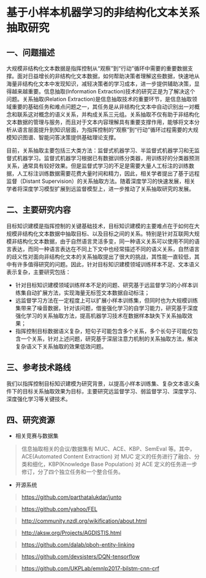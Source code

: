 # 基于小样本机器学习的非结构化文本关系抽取研究


## 一、问题描述

大规模非结构化文本数据是指挥控制从“观察”到“行动”循环中需要的重要数据支撑。面对日益增长的非结构化文本数据，如何帮助决策者理解这些数据，快速地从海量非结构化文本中发现知识，减轻决策者的学习成本，进一步提供辅助决策，显得越来越重要。信息抽取(Information Extraction)技术的研究正是为了解决这个问题。关系抽取(Relation Extraction)是信息抽取技术的重要环节，是信息抽取领域重要的基础任务和难点问题之一，其任务是从非结构化文本中自动识别出一对概念和联系这对概念的语义关系，并构成关系三元组。关系抽取不仅有助于非结构化文本数据的管理与服务，而且对于文本内容理解具有重要支撑作用，能够将文本分析从语言层面提升到知识层面，为指挥控制的“观察”到“行动”循环过程需要的大规模知识图谱、智能问答决策提供基础理论支撑。

目前，关系抽取主要包括三大类方法：监督式机器学习、半监督式机器学习和无监督式机器学习。监督式机器学习根据已有数据训练分类器，用训练好的分类器预测关系，通常具有较好效果。但是监督式学习的不足是需要大量人工标注的训练数据，人工标注训练数据需要花费大量时间和精力，因此，相关学者提出了基于远程监督（Distant Supervision）的关系抽取方法。随着深度学习的快速发展，相关学者将深度学习模型扩展到远监督模型上，进一步推动了关系抽取研究的发展。

## 二、主要研究内容
目标知识建模是指挥控制的关键基础技术，目标知识建模的主要难点在于如何在大规模非结构化文本数据中抽取目标、以及目标之间的关系。特别是针对互联网大规模非结构化文本数据，由于自然语言灵活多变，同一种语义关系可以使用不同的语言表达，而同一种语言表达在不同上下文中也经常描述不同的语义关系，自然语言的歧义性对面向非结构化文本的关系抽取提出了很大的挑战，其性能一直较低，其中有许多值得研究的问题。因此，针对目标知识建模领域训练样本不足、文本语义表示复杂，主要研究包括：

  - 针对目标知识建模领域训练样本不足的问题、研究基于远监督学习的小样本训练集自动扩展方法，实现海量无标签文本数据自动标注；
  - 远监督学习方法在一定程度上可以扩展小样本训练集，但同时也为大规模训练集带来了噪音数据，针对该问题，借鉴强化学习的自学习能力，研究基于深度强化学习的关系抽取方法，提高机器学习技术在数据样本缺失下关系抽取效果；
  - 指挥控制目标数据语义复杂，短句子可能包含多个关系，多个长句子可能仅包含一个关系，针对上述问题，研究基于深层注意力机制的关系抽取方法，解决复杂语义下关系抽取的效果低效问题。

## 三、参考技术路线

我们以指挥控制目标知识建模为研究背景，以提高小样本训练集、复杂文本语义条件下的目标关系抽取效果为目标，主要研究远监督学习、弱监督学习、深度学习、深度强化学习等关键技术。

## 四、研究资源

  - 相关竞赛与数据集

> 信息抽取相关的会议/数据集有 MUC、ACE、KBP、SemEval 等。其中，ACE(Automated Content Extraction) 对 MUC 定义的任务进行了融合、分类和细化，KBP(Knowledge Base Population) 对 ACE 定义的任务进一步修订，分了四个独立任务和一个整合任务。

  - 开源系统
> https://github.com/parthatalukdar/junto

> https://github.com/yahoo/FEL

> http://community.nzdl.org/wikification/about.html

> http://aksw.org/Projects/AGDISTIS.html

> https://github.com/dalab/pboh-entity-linking

> https://github.com/devsisters/DQN-tensorflow

> https://github.com/UKPLab/emnlp2017-bilstm-cnn-crf

